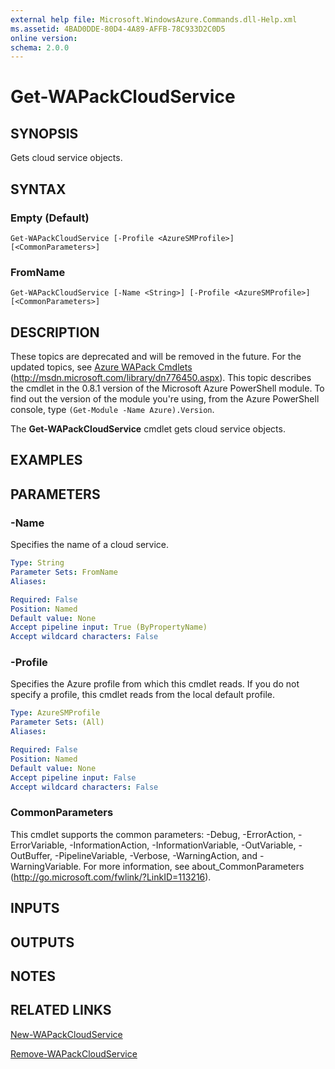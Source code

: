 ```yaml
---
external help file: Microsoft.WindowsAzure.Commands.dll-Help.xml
ms.assetid: 4BAD0DDE-80D4-4A89-AFFB-78C933D2C0D5
online version: 
schema: 2.0.0
---
```


# Get-WAPackCloudService

## SYNOPSIS
Gets cloud service objects.

## SYNTAX

### Empty (Default)
```
Get-WAPackCloudService [-Profile <AzureSMProfile>] [<CommonParameters>]
```

### FromName
```
Get-WAPackCloudService [-Name <String>] [-Profile <AzureSMProfile>] [<CommonParameters>]
```

## DESCRIPTION
These topics are deprecated and will be removed in the future.
For the updated topics, see [Azure WAPack Cmdlets](https://msdn.microsoft.com/library/dn776450.aspx) (http://msdn.microsoft.com/library/dn776450.aspx).
This topic describes the cmdlet in the 0.8.1 version of the Microsoft Azure PowerShell module.
To find out the version of the module you're using, from the Azure PowerShell console, type `(Get-Module -Name Azure).Version`.

The **Get-WAPackCloudService** cmdlet gets cloud service objects.

## EXAMPLES

## PARAMETERS

### -Name
Specifies the name of a cloud service.

```yaml
Type: String
Parameter Sets: FromName
Aliases: 

Required: False
Position: Named
Default value: None
Accept pipeline input: True (ByPropertyName)
Accept wildcard characters: False
```

### -Profile
Specifies the Azure profile from which this cmdlet reads.
If you do not specify a profile, this cmdlet reads from the local default profile.

```yaml
Type: AzureSMProfile
Parameter Sets: (All)
Aliases: 

Required: False
Position: Named
Default value: None
Accept pipeline input: False
Accept wildcard characters: False
```

### CommonParameters
This cmdlet supports the common parameters: -Debug, -ErrorAction, -ErrorVariable, -InformationAction, -InformationVariable, -OutVariable, -OutBuffer, -PipelineVariable, -Verbose, -WarningAction, and -WarningVariable. For more information, see about_CommonParameters (http://go.microsoft.com/fwlink/?LinkID=113216).

## INPUTS

## OUTPUTS

## NOTES

## RELATED LINKS

[New-WAPackCloudService](./New-WAPackCloudService.md)

[Remove-WAPackCloudService](./Remove-WAPackCloudService.md)


